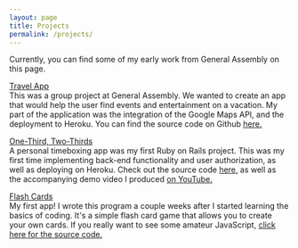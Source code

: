 ```yaml
---
layout: page
title: Projects
permalink: /projects/
---
```


Currently, you can find some of my early work from General Assembly on this page.

<a href="http://enigmatic-caverns-6880.herokuapp.com/">Travel App</a>
<br />
This was a group project at General Assembly. We wanted to create an app that would help the user find events and entertainment on a vacation. My part of the application was the integration of the Google Maps API, and the deployment to Heroku. You can find the source code on Github <a href="https://github.com/schersh/Travel_app_project_3">here.</a>
<br />

<a href="http://onethirdtwothirds.herokuapp.com/">One-Third, Two-Thirds</a>
<br />
A personal timeboxing app was my first Ruby on Rails project. This was my first time implementing back-end functionality and user authorization, as well as deploying on Heroku. Check out the source code <a href="https://github.com/Cajam/One-Third-Two-Thirds">here,</a> as well as the accompanying demo video I produced <a href="https://www.youtube.com/watch?v=O1W8MmfYdjA">on YouTube.</a>
<br />

<a href="http://cajam.github.io/wdi_project_1/">Flash Cards</a>
<br />
My first app! I wrote this program a couple weeks after I started learning the basics of coding. It's a simple flash card game that allows you to create your own cards. If you really want to see some amateur JavaScript, <a href="https://github.com/Cajam/wdi_project_1">click here for the source code.</a>
